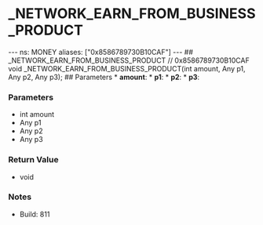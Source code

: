 # _NETWORK_EARN_FROM_BUSINESS_PRODUCT

--- ns: MONEY aliases: ["0x8586789730B10CAF"] --- ## _NETWORK_EARN_FROM_BUSINESS_PRODUCT  // 0x8586789730B10CAF void _NETWORK_EARN_FROM_BUSINESS_PRODUCT(int amount, Any p1, Any p2, Any p3);   ## Parameters * **amount**: * **p1**: * **p2**: * **p3**:

### Parameters
* int amount
* Any p1
* Any p2
* Any p3

### Return Value
* void

### Notes
* Build: 811

